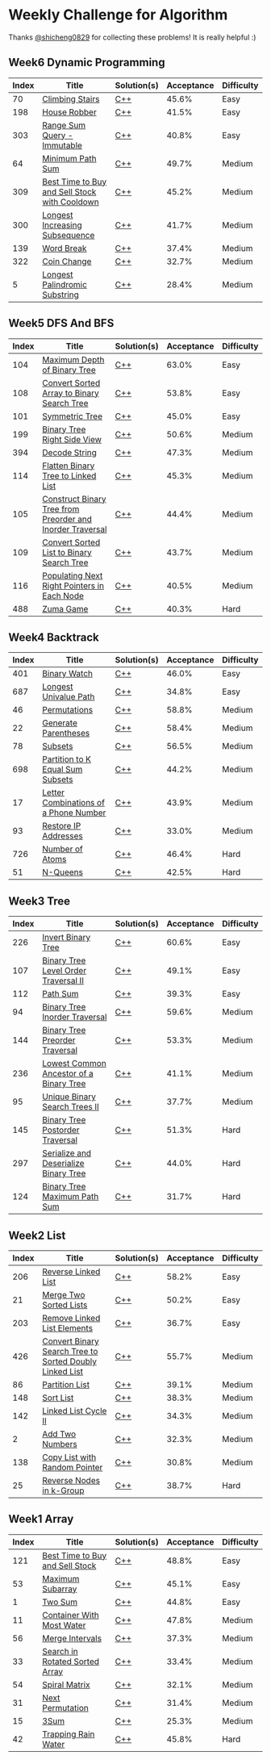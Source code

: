 # Weekly Challenge for Algorithm
Thanks [@shicheng0829](https://github.com/shicheng0829) for collecting these problems! It is really helpful :)

## Week6 Dynamic Programming
Index|Title|Solution(s)|Acceptance|Difficulty
-|-|-|-|-
70|[Climbing Stairs](https://leetcode.com/problems/climbing-stairs)|[C++](./week6_dynamic_programming/70.climbing-stairs.cpp)|45.6%|Easy
198|[House Robber](https://leetcode.com/problems/house-robber)|[C++](./week6_dynamic_programming/198.house-robber.cpp)|41.5%|Easy
303|[Range Sum Query - Immutable](https://leetcode.com/problems/range-sum-query---immutable)|[C++](./week6_dynamic_programming/303.range-sum-query-immutable.cpp)|40.8%|Easy
64|[Minimum Path Sum](https://leetcode.com/problems/minimum-path-sum)|[C++](./week6_dynamic_programming/64.minimum-path-sum.cpp)|49.7%|Medium
309|[Best Time to Buy and Sell Stock with Cooldown](https://leetcode.com/problems/best-time-to-buy-and-sell-stock-with-cooldown)|[C++](./week6_dynamic_programming/309.best-time-to-buy-and-sell-stock-with-cooldown.cpp)|45.2%|Medium
300|[Longest Increasing Subsequence](https://leetcode.com/problems/longest-increasing-subsequence)|[C++](./week6_dynamic_programming/300.longest-increasing-subsequence.cpp)|41.7%|Medium
139|[Word Break](https://leetcode.com/problems/word-break)|[C++](./week6_dynamic_programming/139.word-break.cpp)|37.4%|Medium
322|[Coin Change](https://leetcode.com/problems/coin-change)|[C++](./week6_dynamic_programming/322.coin-change.cpp)|32.7%|Medium
5|[Longest Palindromic Substring](https://leetcode.com/problems/longest-palindromic-substring)|[C++](./week6_dynamic_programming/5.longest-palindromic-substring.cpp)|28.4%|Medium

## Week5 DFS And BFS
Index|Title|Solution(s)|Acceptance|Difficulty
-|-|-|-|-
104|[Maximum Depth of Binary Tree](https://leetcode.com/problems/maximum-depth-of-binary-tree)|[C++](./week5_dfs_and_bfs/104.maximum-depth-of-binary-tree.cpp)|63.0%|Easy
108|[Convert Sorted Array to Binary Search Tree](https://leetcode.com/problems/convert-sorted-array-to-binary-search-tree)|[C++](./week5_dfs_and_bfs/108.convert-sorted-array-to-binary-search-tree.cpp)|53.8%|Easy
101|[Symmetric Tree](https://leetcode.com/problems/symmetric-tree)|[C++](./week5_dfs_and_bfs/101.symmetric-tree.cpp)|45.0%|Easy
199|[Binary Tree Right Side View](https://leetcode.com/problems/binary-tree-right-side-view)|[C++](./week5_dfs_and_bfs/199.binary-tree-right-side-view.cpp)|50.6%|Medium
394|[Decode String](https://leetcode.com/problems/decode-string)|[C++](./week5_dfs_and_bfs/394.decode-string.cpp)|47.3%|Medium
114|[Flatten Binary Tree to Linked List](https://leetcode.com/problems/flatten-binary-tree-to-linked-list)|[C++](./week5_dfs_and_bfs/114.flatten-binary-tree-to-linked-list.cpp)|45.3%|Medium
105|[Construct Binary Tree from Preorder and Inorder Traversal](https://leetcode.com/problems/construct-binary-tree-from-preorder-and-inorder-traversal)|[C++](./week5_dfs_and_bfs/105.construct-binary-tree-from-preorder-and-inorder-traversal.cpp)|44.4%|Medium
109|[Convert Sorted List to Binary Search Tree](https://leetcode.com/problems/convert-sorted-list-to-binary-search-tree)|[C++](./week5_dfs_and_bfs/109.convert-sorted-list-to-binary-search-tree.cpp)|43.7%|Medium
116|[Populating Next Right Pointers in Each Node](https://leetcode.com/problems/populating-next-right-pointers-in-each-node)|[C++](./week5_dfs_and_bfs/116.populating-next-right-pointers-in-each-node.cpp)|40.5%|Medium
488|[Zuma Game](https://leetcode.com/problems/zuma-game)|[C++](./week5_dfs_and_bfs/488.zuma-game.cpp)|40.3%|Hard

## Week4 Backtrack
Index|Title|Solution(s)|Acceptance|Difficulty
-|-|-|-|-
401|[Binary Watch](https://leetcode.com/problems/binary-watch)|[C++](./week4_backtrack/401.binary-watch.cpp)|46.0%|Easy
687|[Longest Univalue Path](https://leetcode.com/problems/longest-univalue-path)|[C++](./week4_backtrack/687.longest-univalue-path.cpp)|34.8%|Easy
46|[Permutations](https://leetcode.com/problems/permutations)|[C++](./week4_backtrack/46.permutations.cpp)|58.8%|Medium
22|[Generate Parentheses](https://leetcode.com/problems/generate-parentheses)|[C++](./week4_backtrack/22.generate-parentheses.cpp)|58.4%|Medium
78|[Subsets](https://leetcode.com/problems/subsets)|[C++](./week4_backtrack/78.subsets.cpp)|56.5%|Medium
698|[Partition to K Equal Sum Subsets](https://leetcode.com/problems/partition-to-k-equal-sum-subsets)|[C++](./week4_backtrack/698.partition-to-k-equal-sum-subsets.cpp)|44.2%|Medium
17|[Letter Combinations of a Phone Number](https://leetcode.com/problems/letter-combinations-of-a-phone-number)|[C++](./week4_backtrack/17.letter-combinations-of-a-phone-number.cpp)|43.9%|Medium
93|[Restore IP Addresses](https://leetcode.com/problems/restore-ip-addresses)|[C++](./week4_backtrack/93.restore-ip-addresses.cpp)|33.0%|Medium
726|[Number of Atoms](https://leetcode.com/problems/number-of-atoms)|[C++](./week4_backtrack/726.number-of-atoms.cpp)|46.4%|Hard
51|[N-Queens](https://leetcode.com/problems/n-queens)|[C++](./week4_backtrack/51.n-queens.cpp)|42.5%|Hard

## Week3 Tree
Index|Title|Solution(s)|Acceptance|Difficulty
-|-|-|-|-
226|[Invert Binary Tree](https://leetcode.com/problems/invert-binary-tree)|[C++](./week3_tree/226.invert_binary_tree.cpp)|60.6%|Easy
107|[Binary Tree Level Order Traversal II](https://leetcode.com/problems/binary-tree-level-order-traversal-ii)|[C++](./week3_tree/107.binary_tree_level_order_travel2.cpp)|49.1%|Easy
112|[Path Sum](https://leetcode.com/problems/path-sum)|[C++](./week3_tree/112.path_sum.cpp)|39.3%|Easy
94|[Binary Tree Inorder Traversal](https://leetcode.com/problems/binary-tree-inorder-traversal)|[C++](./week3_tree/94.binary_tree_inorder_traversal.cpp)|59.6%|Medium
144|[Binary Tree Preorder Traversal](https://leetcode.com/problems/binary-tree-preorder-traversal)|[C++](./week3_tree/144.binary_tree_preorder_traversal.cpp)|53.3%|Medium
236|[Lowest Common Ancestor of a Binary Tree](https://leetcode.com/problems/lowest-common-ancestor-of-a-binary-tree)|[C++](./week3_tree/236.lowest_common_ancestor_of_a_binary_tree.cpp)|41.1%|Medium
95|[Unique Binary Search Trees II](https://leetcode.com/problems/unique-binary-search-trees-ii)|[C++](./week3_tree/95.unique_binary_search_tree.cpp)|37.7%|Medium
145|[Binary Tree Postorder Traversal](https://leetcode.com/problems/binary-tree-postorder-traversal)|[C++](./week3_tree/145.binary_tree_postorder_traversal.cpp)|51.3%|Hard
297|[Serialize and Deserialize Binary Tree](https://leetcode.com/problems/serialize-and-deserialize-binary-tree)|[C++](./week3_tree/297.serialize_and_deserialize_binary_tree.cpp)|44.0%|Hard
124|[Binary Tree Maximum Path Sum](https://leetcode.com/problems/binary-tree-maximum-path-sum)|[C++](./week3_tree/124.binary_tree_maximum_path_sum.cpp)|31.7%|Hard

## Week2 List
Index|Title|Solution(s)|Acceptance|Difficulty
-|-|-|-|-
206|[Reverse Linked List](https://leetcode.com/problems/reverse-linked-list)|[C++](./week2_list/206.reverse_list.cpp)|58.2%|Easy
21|[Merge Two Sorted Lists](https://leetcode.com/problems/merge-two-sorted-lists)|[C++](./week2_list/21.merge_two_lists.cpp)|50.2%|Easy
203|[Remove Linked List Elements](https://leetcode.com/problems/remove-linked-list-elements)|[C++](./week2_list/203.remove_list_elements.cpp)|36.7%|Easy
426|[Convert Binary Search Tree to Sorted Doubly Linked List](https://leetcode.com/problems/convert-binary-search-tree-to-sorted-doubly-linked-list)|[C++](./week2_list/426.tree_to_doubly_list.cpp)|55.7%|Medium
86|[Partition List](https://leetcode.com/problems/partition-list)|[C++](./week2_list/86.partition_list.cpp)|39.1%|Medium
148|[Sort List](https://leetcode.com/problems/sort-list)|[C++](./week2_list/148.sort_list.cpp)|38.3%|Medium
142|[Linked List Cycle II](https://leetcode.com/problems/linked-list-cycle-ii)|[C++](./week2_list/142.detect_cycle_list.cpp)|34.3%|Medium
2|[Add Two Numbers](https://leetcode.com/problems/add-two-numbers)|[C++](./week2_list/2.add_two_list_numbers.cpp)|32.3%|Medium
138|[Copy List with Random Pointer](https://leetcode.com/problems/copy-list-with-random-pointer)|[C++](./week2_list/138.copy_random_list.cpp)|30.8%|Medium
25|[Reverse Nodes in k-Group](https://leetcode.com/problems/reverse-nodes-in-k-group)|[C++](./week2_list/25.reverse_k_group.cpp)|38.7%|Hard

## Week1 Array
Index|Title|Solution(s)|Acceptance|Difficulty
-|-|-|-|-
121|[Best Time to Buy and Sell Stock](https://leetcode.com/problems/best-time-to-buy-and-sell-stock)|[C++](./week1_array/121.max_profit.cpp)|48.8%|Easy
53|[Maximum Subarray](https://leetcode.com/problems/maximum-subarray)|[C++](./week1_array/53.max_sub_array.cpp)|45.1%|Easy
1|[Two Sum](https://leetcode.com/problems/two-sum)|[C++](./week1_array/1.two_sum.cpp)|44.8%|Easy
11|[Container With Most Water](https://leetcode.com/problems/container-with-most-water)|[C++](./week1_array/11.max_area.cpp)|47.8%|Medium
56|[Merge Intervals](https://leetcode.com/problems/merge-intervals)|[C++](./week1_array/56.merge_intervals.cpp)|37.3%|Medium
33|[Search in Rotated Sorted Array](https://leetcode.com/problems/search-in-rotated-sorted-array)|[C++](./week1_array/33.search_rotated_array.cpp)|33.4%|Medium
54|[Spiral Matrix](https://leetcode.com/problems/spiral-matrix)|[C++](./week1_array/54.spiral_order.cpp)|32.1%|Medium
31|[Next Permutation](https://leetcode.com/problems/next-permutation)|[C++](./week1_array/31.next_permutation.cpp)|31.4%|Medium
15|[3Sum](https://leetcode.com/problems/3sum)|[C++](./week1_array/15.three_sum.cpp)|25.3%|Medium
42|[Trapping Rain Water](https://leetcode.com/problems/trapping-rain-water)|[C++](./week1_array/42.trap_rain.cpp)|45.8%|Hard
